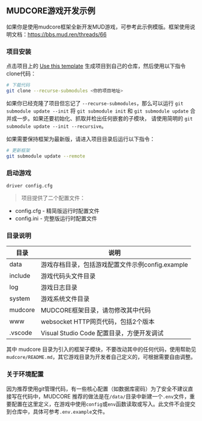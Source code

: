 <!--
 * @Author: 雪风@mud.ren
 * @Date: 2022-03-25 13:28:42
 * @LastEditTime: 2022-03-28 11:09:16
 * @LastEditors: 雪风
 * @Description: mudcore框架template
 *  https://bbs.mud.ren
-->
## MUDCORE游戏开发示例

如果你是使用mudcore框架全新开发MUD游戏，可参考此示例模版。框架使用说明文档：https://bbs.mud.ren/threads/66

### 项目安装

点击项目上的 [Use this template](https://github.com/mudcore/demo/generate) 生成项目到自己的仓库，然后使用以下指令clone代码：

```bash
# 下载代码
git clone --recurse-submodules <你的项目地址>
```

如果你已经克隆了项目但忘记了 `--recurse-submodules`，那么可以运行 `git submodule update --init` 将 `git submodule init` 和 `git submodule update` 合并成一步。如果还要初始化、抓取并检出任何嵌套的子模块， 请使用简明的 `git submodule update --init --recursive`。

如果需要保持框架为最新版，请进入项目目录后运行以下指令：

```bash
# 更新框架
git submodule update --remote
```

### 启动游戏

    driver config.cfg

> 项目提供了二个配置文件：

* config.cfg - 精简版运行时配置文件
* config.ini - 完整版运行时配置文件

### 目录说明

目录|说明
-|-
data|游戏存档目录，包括游戏配置文件示例config.example
include|游戏代码头文件目录
log|游戏日志目录
system|游戏系统文件目录
mudcore|MUDCORE框架目录，请勿修改其中代码
www|websocket HTTP网页代码，包括2个版本
.vscode|Visual Studio Code 配置目录，方便开发调试

其中 mudcore 目录为引入的框架子模块，不要改动其中的任何代码，使用帮助见`mudcore/README.md`，其它游戏目录为开发者自己定义的，可根据需要自由调整。

### 关于环境配置

因为推荐使用git管理代码，有一些核心配置（如数据库密码）为了安全不建议直接写在代码中，MUDCORE 推荐的做法是在`/data/`目录中新建一个`.env`文件，重要配置在这里定义，在游戏中使用`config`或`env`函数读取或写入。此文件不会提交到仓库中，具体可参考`.env.example`文件。
